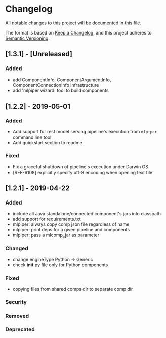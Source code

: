 # Changelog
All notable changes to this project will be documented in this file.

The format is based on [Keep a Changelog](https://keepachangelog.com/en/1.0.0/),
and this project adheres to [Semantic Versioning](https://semver.org/spec/v2.0.0.html).

## [1.3.1] - [Unreleased]
### Added
- add ComponentInfo, ComponentArgumentInfo, ComponentConnectionInfo infrastructure
- add 'mlpiper wizard' tool to build components

## [1.2.2] - 2019-05-01
### Added
- Add support for rest model serving pipeline's execution from `mlpiper` command line tool
- Add quickstart section to readme

### Fixed
- Fix a graceful shutdown of pipeline's execution under Darwin OS 
- [REF-6108] explicitly specify utf-8 encoding when opening text file

## [1.2.1] - 2019-04-22
### Added
- include all Java standalone/connected component's jars into classpath
- add support for requirements.txt
- mlpiper: always copy comp json file regardless of name
- mlpiper: print deps for a given pipeline and components
- mlpiper: pass a mlcomp_jar as parameter

### Changed
- change engineType Python -> Generic
- check __init__.py file only for Python components

### Fixed
- copying files from shared comps dir to separate comp dir

### Security
### Removed
### Deprecated

